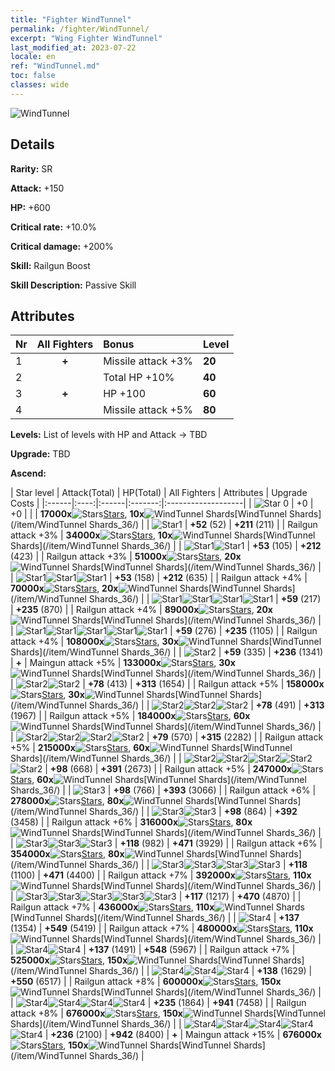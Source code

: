 ```yaml
---
title: "Fighter WindTunnel"
permalink: /fighter/WindTunnel/
excerpt: "Wing Fighter WindTunnel"
last_modified_at: 2023-07-22
locale: en
ref: "WindTunnel.md"
toc: false
classes: wide
---
```



 ![WindTunnel](/images/ship/fj_img8.png)

## Details

 **Rarity:** SR 

 **Attack:** +150

 **HP:** +600

 **Critical rate:** +10.0%

 **Critical damage:** +200%

 **Skill:** Railgun Boost

 **Skill Description:**  Passive Skill

## Attributes

  |  Nr | All Fighters | Bonus | Level |
  |:----|:-------------:|:--------------------|:--------|
  | 1  | **+**  | Missile attack +3%  | **20** |
  | 2  |   | Total HP +10%  | **40** |
  | 3  | **+**  | HP +100  | **60** |
  | 4  |   | Missile attack +5%  | **80** |


 **Levels:**  List of levels with HP and Attack -> TBD

 **Upgrade:**  TBD

 **Ascend:**  

  |  Star level | Attack(Total) | HP(Total) | All Fighters | Attributes | Upgrade Costs |
  |:------|:----:|:------|:-------:|:-------------------|
  | ![Star 0](/images/s0.png)  | +0  | +0  |  |    | **17000x**![Stars](/images/item/Stars_p.png)[Stars](/item/Stars_2/), **10x**![WindTunnel Shards](/images/item/WindTunnel_Shards_p.png)[WindTunnel Shards](/item/WindTunnel Shards_36/) |
  | ![Star1](/images/s1.png)  | **+52** (52)  | **+211** (211)  |   | Railgun attack +3%  | **34000x**![Stars](/images/item/Stars_p.png)[Stars](/item/Stars_2/), **10x**![WindTunnel Shards](/images/item/WindTunnel_Shards_p.png)[WindTunnel Shards](/item/WindTunnel Shards_36/) |
  | ![Star1](/images/s1.png)![Star1](/images/s1.png)  | **+53** (105)  | **+212** (423)  |   | Railgun attack +3%  | **51000x**![Stars](/images/item/Stars_p.png)[Stars](/item/Stars_2/), **20x**![WindTunnel Shards](/images/item/WindTunnel_Shards_p.png)[WindTunnel Shards](/item/WindTunnel Shards_36/) |
  | ![Star1](/images/s1.png)![Star1](/images/s1.png)![Star1](/images/s1.png)  | **+53** (158)  | **+212** (635)  |   | Railgun attack +4%  | **70000x**![Stars](/images/item/Stars_p.png)[Stars](/item/Stars_2/), **20x**![WindTunnel Shards](/images/item/WindTunnel_Shards_p.png)[WindTunnel Shards](/item/WindTunnel Shards_36/) |
  | ![Star1](/images/s1.png)![Star1](/images/s1.png)![Star1](/images/s1.png)![Star1](/images/s1.png)  | **+59** (217)  | **+235** (870)  |   | Railgun attack +4%  | **89000x**![Stars](/images/item/Stars_p.png)[Stars](/item/Stars_2/), **20x**![WindTunnel Shards](/images/item/WindTunnel_Shards_p.png)[WindTunnel Shards](/item/WindTunnel Shards_36/) |
  | ![Star1](/images/s1.png)![Star1](/images/s1.png)![Star1](/images/s1.png)![Star1](/images/s1.png)![Star1](/images/s1.png)  | **+59** (276)  | **+235** (1105)  |   | Railgun attack +4%  | **108000x**![Stars](/images/item/Stars_p.png)[Stars](/item/Stars_2/), **30x**![WindTunnel Shards](/images/item/WindTunnel_Shards_p.png)[WindTunnel Shards](/item/WindTunnel Shards_36/) |
  | ![Star2](/images/s2.png)  | **+59** (335)  | **+236** (1341)  | **+**  | Maingun attack +5%  | **133000x**![Stars](/images/item/Stars_p.png)[Stars](/item/Stars_2/), **30x**![WindTunnel Shards](/images/item/WindTunnel_Shards_p.png)[WindTunnel Shards](/item/WindTunnel Shards_36/) |
  | ![Star2](/images/s2.png)![Star2](/images/s2.png)  | **+78** (413)  | **+313** (1654)  |   | Railgun attack +5%  | **158000x**![Stars](/images/item/Stars_p.png)[Stars](/item/Stars_2/), **30x**![WindTunnel Shards](/images/item/WindTunnel_Shards_p.png)[WindTunnel Shards](/item/WindTunnel Shards_36/) |
  | ![Star2](/images/s2.png)![Star2](/images/s2.png)![Star2](/images/s2.png)  | **+78** (491)  | **+313** (1967)  |   | Railgun attack +5%  | **184000x**![Stars](/images/item/Stars_p.png)[Stars](/item/Stars_2/), **60x**![WindTunnel Shards](/images/item/WindTunnel_Shards_p.png)[WindTunnel Shards](/item/WindTunnel Shards_36/) |
  | ![Star2](/images/s2.png)![Star2](/images/s2.png)![Star2](/images/s2.png)![Star2](/images/s2.png)  | **+79** (570)  | **+315** (2282)  |   | Railgun attack +5%  | **215000x**![Stars](/images/item/Stars_p.png)[Stars](/item/Stars_2/), **60x**![WindTunnel Shards](/images/item/WindTunnel_Shards_p.png)[WindTunnel Shards](/item/WindTunnel Shards_36/) |
  | ![Star2](/images/s2.png)![Star2](/images/s2.png)![Star2](/images/s2.png)![Star2](/images/s2.png)![Star2](/images/s2.png)  | **+98** (668)  | **+391** (2673)  |   | Railgun attack +5%  | **247000x**![Stars](/images/item/Stars_p.png)[Stars](/item/Stars_2/), **60x**![WindTunnel Shards](/images/item/WindTunnel_Shards_p.png)[WindTunnel Shards](/item/WindTunnel Shards_36/) |
  | ![Star3](/images/s3.png)  | **+98** (766)  | **+393** (3066)  |   | Railgun attack +6%  | **278000x**![Stars](/images/item/Stars_p.png)[Stars](/item/Stars_2/), **80x**![WindTunnel Shards](/images/item/WindTunnel_Shards_p.png)[WindTunnel Shards](/item/WindTunnel Shards_36/) |
  | ![Star3](/images/s3.png)![Star3](/images/s3.png)  | **+98** (864)  | **+392** (3458)  |   | Railgun attack +6%  | **316000x**![Stars](/images/item/Stars_p.png)[Stars](/item/Stars_2/), **80x**![WindTunnel Shards](/images/item/WindTunnel_Shards_p.png)[WindTunnel Shards](/item/WindTunnel Shards_36/) |
  | ![Star3](/images/s3.png)![Star3](/images/s3.png)![Star3](/images/s3.png)  | **+118** (982)  | **+471** (3929)  |   | Railgun attack +6%  | **354000x**![Stars](/images/item/Stars_p.png)[Stars](/item/Stars_2/), **80x**![WindTunnel Shards](/images/item/WindTunnel_Shards_p.png)[WindTunnel Shards](/item/WindTunnel Shards_36/) |
  | ![Star3](/images/s3.png)![Star3](/images/s3.png)![Star3](/images/s3.png)![Star3](/images/s3.png)  | **+118** (1100)  | **+471** (4400)  |   | Railgun attack +7%  | **392000x**![Stars](/images/item/Stars_p.png)[Stars](/item/Stars_2/), **110x**![WindTunnel Shards](/images/item/WindTunnel_Shards_p.png)[WindTunnel Shards](/item/WindTunnel Shards_36/) |
  | ![Star3](/images/s3.png)![Star3](/images/s3.png)![Star3](/images/s3.png)![Star3](/images/s3.png)![Star3](/images/s3.png)  | **+117** (1217)  | **+470** (4870)  |   | Railgun attack +7%  | **436000x**![Stars](/images/item/Stars_p.png)[Stars](/item/Stars_2/), **110x**![WindTunnel Shards](/images/item/WindTunnel_Shards_p.png)[WindTunnel Shards](/item/WindTunnel Shards_36/) |
  | ![Star4](/images/s4.png)  | **+137** (1354)  | **+549** (5419)  |   | Railgun attack +7%  | **480000x**![Stars](/images/item/Stars_p.png)[Stars](/item/Stars_2/), **110x**![WindTunnel Shards](/images/item/WindTunnel_Shards_p.png)[WindTunnel Shards](/item/WindTunnel Shards_36/) |
  | ![Star4](/images/s4.png)![Star4](/images/s4.png)  | **+137** (1491)  | **+548** (5967)  |   | Railgun attack +7%  | **525000x**![Stars](/images/item/Stars_p.png)[Stars](/item/Stars_2/), **150x**![WindTunnel Shards](/images/item/WindTunnel_Shards_p.png)[WindTunnel Shards](/item/WindTunnel Shards_36/) |
  | ![Star4](/images/s4.png)![Star4](/images/s4.png)![Star4](/images/s4.png)  | **+138** (1629)  | **+550** (6517)  |   | Railgun attack +8%  | **600000x**![Stars](/images/item/Stars_p.png)[Stars](/item/Stars_2/), **150x**![WindTunnel Shards](/images/item/WindTunnel_Shards_p.png)[WindTunnel Shards](/item/WindTunnel Shards_36/) |
  | ![Star4](/images/s4.png)![Star4](/images/s4.png)![Star4](/images/s4.png)![Star4](/images/s4.png)  | **+235** (1864)  | **+941** (7458)  |   | Railgun attack +8%  | **676000x**![Stars](/images/item/Stars_p.png)[Stars](/item/Stars_2/), **150x**![WindTunnel Shards](/images/item/WindTunnel_Shards_p.png)[WindTunnel Shards](/item/WindTunnel Shards_36/) |
  | ![Star4](/images/s4.png)![Star4](/images/s4.png)![Star4](/images/s4.png)![Star4](/images/s4.png)![Star4](/images/s4.png)  | **+236** (2100)  | **+942** (8400)  | **+**  | Maingun attack +15%  | **676000x**![Stars](/images/item/Stars_p.png)[Stars](/item/Stars_2/), **150x**![WindTunnel Shards](/images/item/WindTunnel_Shards_p.png)[WindTunnel Shards](/item/WindTunnel Shards_36/) |

